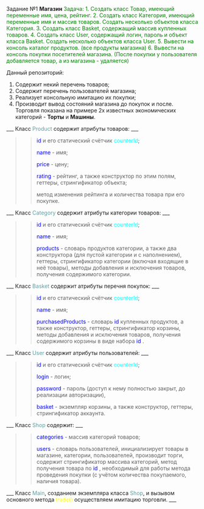 Задание №1 __Магазин__
<span style="color:Green">Задача: </span>
<span style="color:Green">1. Создать класс Товар, имеющий переменные имя, цена, рейтинг.</span>
<span style="color:Green">2. Создать класс Категория, имеющий переменные имя и массив товаров. Создать несколько объектов класса Категория.</span>
<span style="color:Green">3. Создать класс Basket, содержащий массив купленных товаров.</span>
<span style="color:Green">4. Создать класс User, содержащий логин, пароль и объект класса Basket. Создать несколько объектов класса User.</span>
<span style="color:Green">5. Вывести на консоль каталог продуктов. (все продукты магазина)</span>
<span style="color:Green">6. Вывести на консоль покупки посетителей магазина. (После покупки у пользователя добавляется товар, а из магазина - удаляется)</span>

Данный репозиторий:

1. Содержит некий перечень товаров;
2. Содержит перечень пользователей магазина;
3. Реализует консольную имитацию их покупки;
4. Производит вывод состояний магазина до покупок и после.
Торговля показана на примере 2х известных экономических категорий - __Торты__ и __Машины__. 


___ Класс <span style="color:CadetBlue"> Product </span> содержит атрибуты товаров: ___
>> <span style="color:blue"> id </span> и его статический счётчик <span style="color:Cyan">counterId</span>;
>> 
>> <span style="color:blue"> name </span> - имя;
>> 
>> <span style="color:blue"> price </span> - цену;
>> 
>> <span style="color:blue"> rating </span> - рейтинг, а также конструктор по этим полям, геттеры, стрингификатор объекта;
>> 
>> метод изменения рейтинга и количества товара при его покупке.

___ Класс <span style="color:CadetBlue"> Category </span> содержит атрибуты категории товаров: ___
>> <span style="color:blue"> id </span> и его статический счётчик <span style="color:Cyan">counterId</span>;
>> 
>> <span style="color:blue"> name </span> - имя;
>> 
>> <span style="color:blue"> products </span> - словарь продуктов категории, а также два конструктора (для пустой категории и с наполнением), геттеры, стрингификатор категории (включая входящие в неё товары), методы добавления и исключения товаров, получения содержимого категории.

___ Класс <span style="color:CadetBlue">Basket</span> содержит атрибуты перечня покупок: ___
>> <span style="color:blue"> id </span> и его статический счётчик <span style="color:Cyan">counterId</span>;
>> 
>> <span style="color:blue"> name </span> - имя;
>> 
>> <span style="color:blue">purchasedProducts </span> - словарь <span style="color:blue"> id </span> купленных продуктов, а также конструктор, геттеры, стрингификатор корзины, методы добавления и исключения товаров, получения содержимого корзины в виде набора <span style="color:blue"> id </span>.
>>

___ Класс <span style="color:CadetBlue"> User </span> содержит атрибуты пользователей: ___
>> <span style="color:blue"> id </span> и его статический счётчик <span style="color:Cyan">counterId</span>;
>> 
>><span style="color:blue">login</span> - логин;
>>
>><span style="color:blue"> password </span> - пароль (доступ к нему полностью закрыт, до реализации авторизации),
>>
>><span style="color:blue"> basket </span> - экземпляр корзины, а также конструктор, геттеры, стрингификатор аккаунта.
>>

___ Класс <span style="color:CadetBlue">Shop</span> содержит: ___
>><span style="color:blue">categories</span> - массив категорий товаров;
>>
>><span style="color:blue">users</span> - словарь пользователей, инициализирует товары в магазине, категории, пользователей, производит торги, содержит стрингификатор массива категорий, метод получения товара по <span style="color:blue"> id </span>, необходимый для работы метода проведения покупки (с учётом количества покупаемого, наличия товара).
>>

___ Класс <span style="color:CadetBlue">Main</span>, созданием экземпляра класса <span style="color:CadetBlue">Shop</span>, и вызывом основного метода <span style="color:Yellow">trade()</span> осуществляем имитацию торговли. ___
